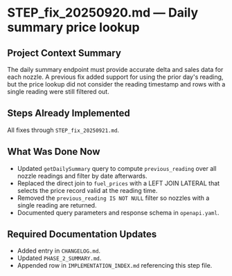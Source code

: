 # STEP_fix_20250920.md — Daily summary price lookup

## Project Context Summary
The daily summary endpoint must provide accurate delta and sales data for each nozzle. A previous fix added support for using the prior day's reading, but the price lookup did not consider the reading timestamp and rows with a single reading were still filtered out.

## Steps Already Implemented
All fixes through `STEP_fix_20250921.md`.

## What Was Done Now
- Updated `getDailySummary` query to compute `previous_reading` over all nozzle readings and filter by date afterwards.
- Replaced the direct join to `fuel_prices` with a LEFT JOIN LATERAL that selects the price record valid at the reading time.
- Removed the `previous_reading IS NOT NULL` filter so nozzles with a single reading are returned.
- Documented query parameters and response schema in `openapi.yaml`.

## Required Documentation Updates
- Added entry in `CHANGELOG.md`.
- Updated `PHASE_2_SUMMARY.md`.
- Appended row in `IMPLEMENTATION_INDEX.md` referencing this step file.
